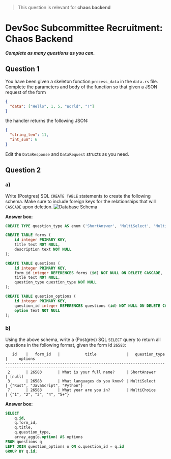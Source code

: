 > This question is relevant for **chaos backend**

# DevSoc Subcommittee Recruitment: Chaos Backend

**_Complete as many questions as you can._**

## Question 1

You have been given a skeleton function `process_data` in the `data.rs` file.
Complete the parameters and body of the function so that given a JSON request of the form

```json
{
  "data": ["Hello", 1, 5, "World", "!"]
}
```

the handler returns the following JSON:

```json
{
  "string_len": 11,
  "int_sum": 6
}
```

Edit the `DataResponse` and `DataRequest` structs as you need.

## Question 2

### a)

Write (Postgres) SQL `CREATE TABLE` statements to create the following schema.
Make sure to include foreign keys for the relationships that will `CASCADE` upon deletion.
![Database Schema](db_schema.png)

**Answer box:**

```sql
CREATE TYPE question_type AS enum ('ShortAnswer', 'MultiSelect', 'MultiChoice');

CREATE TABLE forms (
    id integer PRIMARY KEY,
    title text NOT NULL,
    description text NOT NULL
);

CREATE TABLE questions (
    id integer PRIMARY KEY,
    form_id integer REFERENCES forms (id) NOT NULL ON DELETE CASCADE,
    title text NOT NULL,
    question_type question_type NOT NULL
);

CREATE TABLE question_options (
    id integer PRIMARY KEY,
    question_id integer REFERENCES questions (id) NOT NULL ON DELETE CASCADE,
    option text NOT NULL
);
```

### b)

Using the above schema, write a (Postgres) SQL `SELECT` query to return all questions in the following format, given the form id `26583`:

```
   id    |   form_id   |           title             |   question_type   |     options
------------------------------------------------------------------------------------------------------------
 2       | 26583       | What is your full name?     | ShortAnswer       | [null]
 3       | 26583       | What languages do you know? | MultiSelect       | {"Rust", "JavaScript", "Python"}
 7       | 26583       | What year are you in?       | MultiChoice       | {"1", "2", "3", "4", "5+"}
```

**Answer box:**

```sql
SELECT
    q.id,
    q.form_id,
    q.title,
    q.question_type,
    array_agg(o.option) AS options
FROM questions q
LEFT JOIN question_options o ON o.question_id = q.id
GROUP BY q.id;
```

